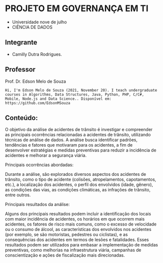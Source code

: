 #  PROJETO EM GOVERNANÇA EM TI

* Universidade nove de julho
* CIÊNCIA DE DADOS



## Integrante


*   Camilly Dutra Rodrigues.


## Professor

Prof. Dr. Edson Melo de Souza

```
Hi, I'm Edson Melo de Souza (2021, November 20). I teach undergraduate courses in Algorithms, Data Structures, Java, Python, PHP, C/C#, Mobile, Node.js and Data Science.. Disponível em: https://github.com/EdsonMSouza
```

## Conteúdo:

O objetivo da análise de acidentes de trânsito é investigar e compreender as principais ocorrências relacionadas a acidentes de trânsito, utilizando técnicas de análise de dados. A análise busca identificar padrões, tendências e fatores que motivaram para os acidentes, a fim de desenvolver estratégias e medidas preventivas para reduzir a incidência de acidentes e melhorar a segurança viária.

Principais ocorrências abordadas: 

Durante a análise, são explorados diversos aspectos dos acidentes de trânsito, como o tipo de acidente (colisões, atropelamentos, capotamentos, etc.), a localização dos acidentes, o perfil dos envolvidos (idade, gênero), as condições das vias, as condições climáticas, as infrações de trânsito, entre outros.

Principais resultados da análise: 

Alguns dos principais resultados podem incluir a identificação dos locais com maior incidência de acidentes, os horários em que ocorrem mais acidentes, os fatores de risco mais comuns, como o excesso de velocidade ou o consumo de álcool, as características dos envolvidos nos acidentes (por exemplo, se são motoristas, pedestres ou ciclistas), e as consequências dos acidentes em termos de lesões e fatalidades. Esses resultados podem ser utilizados para embasar a implementação de medidas preventivas, como melhorias na infraestrutura viária, campanhas de conscientização e ações de fiscalização mais direcionadas.
